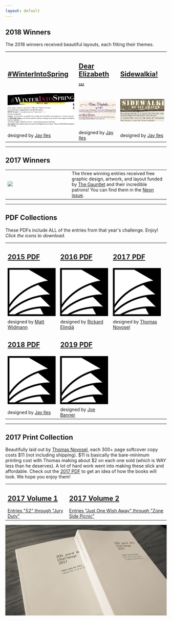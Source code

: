 ```yaml
---
layout: default
---
```


## 2018 Winners
The 2018 winners received beautiful layouts, each fitting their themes.
<table>
<tr>
<td id="centeredText"><a href="https://200wordrpg.github.io/assets/WinterIntoSpring.pdf"><h2>#WinterIntoSpring</h2></a></td>
<td id="centeredText"><a href="https://200wordrpg.github.io/assets/DearElizabeth.pdf"><h2>Dear Elizabeth ...</h2></a></td>
<td id="centeredText"><a href="https://200wordrpg.github.io/assets/Sidewalkia.pdf"><h2>Sidewalkia!</h2></a></td>
</tr>
<tr>
<td><a href="https://200wordrpg.github.io/assets/WinterIntoSpring.pdf"><img class="prize"  src="/assets/images/WinterIntoSpring.png"/></a></td>
<td><a href="https://200wordrpg.github.io/assets/DearElizabeth.pdf"><img class="prize"  src="/assets/images/DearElizabeth.png"/></a></td>
<td><a href="https://200wordrpg.github.io/assets/Sidewalkia.pdf"><img class="prize"  src="/assets/images/Sidewalkia.png"/></a></td>
</tr>
<tr>
<td id="centeredText">designed by <a href="https://www.patreon.com/Ufopress/overview">Jay Iles</a></td>
<td id="centeredText">designed by <a href="https://www.patreon.com/Ufopress/overview">Jay Iles</a></td>
<td id="centeredText">designed by <a href="https://www.patreon.com/Ufopress/overview">Jay Iles</a></td>
</tr>
</table>

<hr>

## 2017 Winners

<table>
<tr>
<td style="width:33%;"><a href="http://www.drivethrurpg.com/product/237701/Codex--Neon-Jul-2017"><img class="prize" src="{{site.url}}/assets/images/prizes/codexneon.png"></a></td>
<td style="width:50%;">The three winning entries received free graphic design, 
artwork, and layout funded by <a href="https://www.patreon.com/gauntlet">The Gauntlet</a> and their 
incredible patrons! You can find them in the <a href="http://www.drivethrurpg.com/product/237701/Codex--Neon-Jul-2017">Neon issue</a>.</td>
</tr>
</table>

<hr>

## PDF Collections
These PDFs include ALL of the entries from that year's challenge. Enjoy! *Click the icons to download.*
<table>
<tr>
<td id="centeredText"><a href="https://200wordrpg.github.io/assets/2015_AllEntries.pdf"><h2>2015 PDF</h2></a></td>
<td id="centeredText"><a href="https://200wordrpg.github.io/assets/2016_AllEntries.pdf"><h2>2016 PDF</h2></a></td>
<td id="centeredText"><a href="https://200wordrpg.github.io/assets/2017_AllEntries.pdf"><h2>2017 PDF</h2></a></td>
</tr>
<tr>
<td><a href="https://200wordrpg.github.io/assets/2015_AllEntries.pdf"><img src="/assets/images/papers.png"/></a></td>
<td><a href="https://200wordrpg.github.io/assets/2016_AllEntries.pdf"><img src="/assets/images/papers.png"/></a></td>
<td><a href="https://200wordrpg.github.io/assets/2017_AllEntries.pdf"><img src="/assets/images/papers.png"/></a></td>
</tr>
<tr>
<td id="centeredText">designed by <a href="https://about.me/mattwidmann">Matt Widmann</a></td>
<td id="centeredText">designed by <a href="https://plus.google.com/u/0/116235159947041206206/posts">Rickard Elimää</a></td>
<td id="centeredText">designed by <a href="http://thomas-novosel.com/">Thomas Novosel</a></td>
</tr>
<tr>
<td id="centeredText"><a href="https://200wordrpg.github.io/assets/200wRPG2018Omnibus.pdf"><h2>2018 PDF</h2></a></td>
<td id="centeredText"><a href="https://200wordrpg.github.io/assets/200_Word_RPG_Challenge_2019.pdf"><h2>2019 PDF</h2></a></td>
</tr>
<tr>
<td><a href="https://200wordrpg.github.io/assets/200wRPG2018Omnibus.pdf"><img src="/assets/images/papers.png"/></a></td>
<td><a href="https://200wordrpg.github.io/assets/200_Word_RPG_Challenge_2019.pdf"><img src="/assets/images/papers.png"/></a></td>
</tr>
<tr>
<td id="centeredText">designed by <a href="https://www.patreon.com/Ufopress/overview">Jay Iles</a></td>
<td id="centeredText">designed by <a href="https://joebanner.co.uk/">Joe Banner</a></td>
</tr>
</table>

<hr>

## 2017 Print Collection
Beautifully laid out by <a href="http://thomas-novosel.com/">Thomas Novosel</a>, each  300+ page softcover copy costs $11 (not including shipping). $11 is basically the bare-minimum printing cost with Thomas making about $2 on each one sold (which is WAY less than he deserves).  A lot of hard work went into making these slick and affordable. Check out the [2017 PDF](https://200wordrpg.github.io/assets/2017_AllEntries.pdf) to get an idea of how the books will look. We hope you enjoy them!

<table>
<tr>
<td id="centeredText" colspan="2"><a href="http://www.lulu.com/shop/many-contributors/200-word-rpg-challenge-2017-vol1-of-2/paperback/product-23195071.html"><h2>2017 Volume 1</h2>Entries "52" through "Jury Duty"</a></td>
<td id="centeredText" colspan="2"><a href="http://www.lulu.com/shop/many-contributors/200-word-rpg-challenge-2017-vol2-of-2/paperback/product-23195064.html"><h2>2017 Volume 2</h2>Entries "Just One Wish Away" through "Zone Side Picnic"</a></td>
</tr>
</table>

![print4.jpg](/assets/images/print4.jpg)
